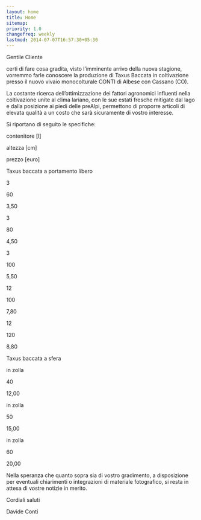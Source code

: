 ```yaml
---
layout: home
title: Home
sitemap:
priority: 1.0
changefreq: weekly
lastmod: 2014-07-07T16:57:30+05:30
---
```

Gentile Cliente

certi di fare cosa gradita, visto l’imminente arrivo della nuova stagione, vorremmo farle conoscere la produzione di Taxus Baccata in coltivazione presso il nuovo vivaio monocolturale CONTI di Albese con Cassano (CO). 

                                        
La costante ricerca dell’ottimizzazione dei fattori agronomici influenti nella coltivazione unite al clima lariano, con le sue estati fresche mitigate dal lago e dalla posizione ai piedi delle preAlpi, permettono di proporre articoli di elevata qualità a un costo che sarà sicuramente di vostro interesse.

                        

Si riportano di seguito le specifiche:

 	
contenitore [l]

altezza [cm]

prezzo [euro]

Taxus baccata a portamento libero

3

60

3,50

3

80

4,50

3

100

5,50

12

100

7,80

12

120

8,80

Taxus baccata a sfera

in zolla

40

12,00

in zolla

50

15,00

in zolla

60

20,00

Nella speranza che quanto sopra sia di vostro gradimento, a disposizione per eventuali chiarimenti o integrazioni di materiale fotografico, si resta in attesa di vostre notizie in merito.

Cordiali saluti

Davide Conti


